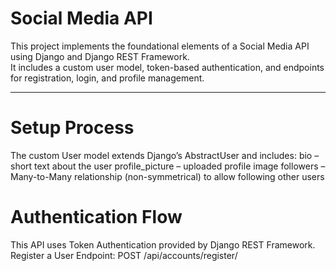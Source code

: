 # Social Media API

This project implements the foundational elements of a Social Media API using Django and Django REST Framework.  
It includes a custom user model, token-based authentication, and endpoints for registration, login, and profile management.

---

# Setup Process
The custom User model extends Django’s AbstractUser and includes:
bio – short text about the user
profile_picture – uploaded profile image
followers – Many-to-Many relationship (non-symmetrical) to allow following other users

# Authentication Flow
This API uses Token Authentication provided by Django REST Framework.
Register a User
Endpoint: POST /api/accounts/register/
